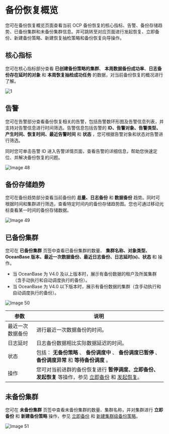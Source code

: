 # 备份恢复概览

您可在备份恢复概览页面查看当前 OCP 备份恢复的核心指标、告警、备份存储趋势、已备份集群和未备份集群信息。并可跳转至对应页面进行发起恢复、立即备份、新建备份策略、新建恢复抽检策略和备份恢复向导操作。

## 核心指标

您可在核心指标部分查看 **已创建备份策略的集群**、 **本周数据备份成功率**、**日志备份存在延时的对象** 和 **本周恢复抽检成功任务** 的数据，对当前备份恢复的概况进行了解。

![1](https://obbusiness-private.oss-cn-shanghai.aliyuncs.com/doc/img/ocp/401/%E6%A0%B8%E5%BF%83%E6%8C%87%E6%A0%871.png)

## 告警

您可在告警部分查看备份恢复相关的告警，包括告警数环形图及告警信息列表，并支持对告警信息进行时间筛选。告警信息包括告警的 **ID、告警对象、告警类型、产生时间、恢复时间、最近告警时间** 和 **状态** ，您可根据告警对象和状态对告警进行筛选。

同时您可单击告警 ID 进入告警详情页面，查看告警的详细信息，帮助您快速定位、并解决备份恢复的问题。

![Image 48](https://help-static-aliyun-doc.aliyuncs.com/assets/img/zh-CN/7534099461/p429852.png)

## 备份存储趋势

您可在备份趋势部分查看当前备份的 **总量、日志备份** 和 **数据备份** 趋势。同时可根据时间和集群进行筛选，查看特定时间内的备份存储趋势图。您也可通过移动光标查看某一时间的备份存储数据。

![Image 49](https://obbusiness-private.oss-cn-shanghai.aliyuncs.com/doc/img/ocp/401/%E5%A4%87%E4%BB%BD%E5%AD%98%E5%82%A8%E8%B6%8B%E5%8A%BF1.png)

## 已备份集群

您可在 **已备份集群** 页签中查看已备份集群的数量、 **集群名称、对象类型、OceanBase 版本、最近一次数据备份、最近日志备份、日志延时(s)、状态** 和 操作。

* 当 OceanBase 为 V4.0 及以上版本时，展示有备份数据的租户及所属集群（含手动执行和自动调度执行的备份）。
* 当 OceanBase 为 V4.0 以下版本时，展示有备份数据的集群（含手动执行和自动调度执行的备份）。

![Image 50](https://obbusiness-private.oss-cn-shanghai.aliyuncs.com/doc/img/ocp/401/%E5%B7%B2%E5%A4%87%E4%BB%BD%E9%9B%86%E7%BE%A41.png)

|    参数|说明   |
|-------|---|
| 最近一次数据备份 | 进行最近一次数据备份的时间。  |
| 日志延时     | 日志备份数据相比实际数据延迟的时间。  |
| 状态       | 包括： **无备份策略** 、 **备份调度中** 、 **备份调度已暂停** 、 **备份调度异常** 和 **等待备份调度** 。 |
| 操作  | 您可对当前进群的备份恢复进行 **暂停调度、立即备份、发起恢复** 等操作，参见 [立即备份](400.backup-now/100.back-up-cluster-now.md) 和 [发起恢复](../1100.backup-and-restoration-functions/700.initiate-a-recovery-task.md)。 |

## 未备份集群

您可在 **未备份集群** 页签中查看未备份集群的数量、集群名称，并对集群进行 **立即备份** 和 **新建备份策略** 操作，参见 [立即备份](400.backup-now/100.back-up-cluster-now.md) 和 [新建集群级备份策略](500.regular-backup/100.manage-cluster-backup-strategy/100.create-a-cluster-backup-strategy.md)。

![Image 51](https://obbusiness-private.oss-cn-shanghai.aliyuncs.com/doc/img/ocp/421/%E6%9C%AA%E5%A4%87%E4%BB%BD%E9%9B%86%E7%BE%A4.png)
